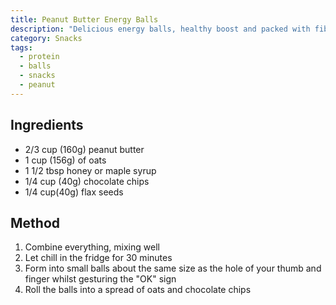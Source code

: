 ```yaml
---
title: Peanut Butter Energy Balls
description: "Delicious energy balls, healthy boost and packed with fiber"
category: Snacks
tags:
  - protein
  - balls
  - snacks
  - peanut
---
```


## Ingredients

- 2/3 cup (160g) peanut butter
- 1 cup (156g) of oats
- 1 1/2 tbsp honey or maple syrup
- 1/4 cup (40g) chocolate chips
- 1/4 cup(40g) flax seeds

## Method

1. Combine everything, mixing well
2. Let chill in the fridge for 30 minutes
3. Form into small balls about the same size as the hole of your thumb and
   finger whilst gesturing the "OK" sign
4. Roll the balls into a spread of oats and chocolate chips

